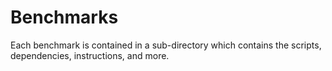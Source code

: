 # Benchmarks

Each benchmark is contained in a sub-directory which contains the scripts,
dependencies, instructions, and more.
